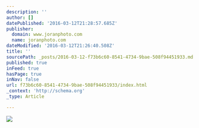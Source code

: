 ```yaml
---
description: ''
author: []
datePublished: '2016-03-12T21:28:57.685Z'
publisher:
  domain: www.joranphoto.com
  name: joranphoto.com
dateModified: '2016-03-12T21:26:40.508Z'
title: ''
sourcePath: _posts/2016-03-12-f73b6c60-8541-4734-9bae-508f94451933.md
published: true
inFeed: true
hasPage: true
inNav: false
url: f73b6c60-8541-4734-9bae-508f94451933/index.html
_context: 'http://schema.org'
_type: Article

---
```

![](http://static1.squarespace.com/static/551e3cfde4b06dcd025eadc2/56074591e4b0829832ab894e/56ce8d8ffb436d3060a4a10c/1456377238861/?format=500w)